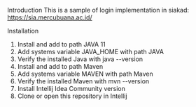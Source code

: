 Introduction
This is a sample of login implementation in siakad:
https://sia.mercubuana.ac.id/

Installation
1. Install and add to path JAVA 11
2. Add systems variable JAVA_HOME with path JAVA
3. Verify the installed Java with java --version
4. Install and add to path Maven
5. Add systems variable MAVEN with path Maven
6. Verify the installed Maven with mvn --version
7. Install Intellij Idea Community version
8. Clone or open this repository in Intellij
